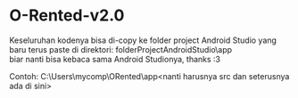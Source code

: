 # O-Rented-v2.0
Keseluruhan kodenya bisa di-copy ke folder project Android Studio yang baru terus paste di direktori:
folderProjectAndroidStudio\app\
biar nanti bisa kebaca sama Android Studionya, thanks :3

Contoh:
C:\Users\mycomp\ORented\app\<nanti harusnya src dan seterusnya ada di sini>
